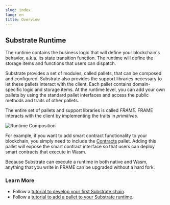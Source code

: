 ```yaml
---
slug: index
lang: en
title: Overview
---
```


## Substrate Runtime

The runtime contains the business logic that will define your blockchain's behavior,
a.k.a. its state transition function. The runtime will define the storage items and functions
that users can dispatch.

Substrate provides a set of modules, called pallets, that can be composed and configured. Substrate
also provides the support libraries necessary to let these pallets interact with the client.
Each pallet contains domain-specific logic and storage items. At the runtime level, you can add
your own pallets by using the standard pallet interfaces and access the public methods and traits
of other pallets.

The entire set of pallets and support libraries is called _FRAME._ FRAME interacts with the client
by implementing the traits in _primitives._

![Runtime Composition](/assets/runtime.png)

For example, if you want to add smart contract functionality to your blockchain, you simply need to 
include the [Contracts](https://substrate.dev/rustdocs/master/pallet_contracts/index.html) pallet.
Adding this pallet will expose the smart contract interface so that users can deploy smart contracts
that execute in Wasm.

Because Substrate can execute a runtime in both native and Wasm, anything that you write in FRAME
can be upgraded without a hard fork.

### Learn More

- Follow a [tutorial to develop your first Substrate 
chain](https://substrate.dev/docs/en/next/tutorials/creating-your-first-substrate-chain/).
- Follow a [tutorial to add a pallet to your Substrate
runtime](https://substrate.dev/docs/en/tutorials/adding-a-module-to-your-runtime/).
